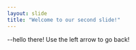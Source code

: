 ```yaml
---
layout: slide
title: "Welcome to our second slide!"
---
```

--hello there!
Use the left arrow to go back!
